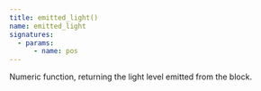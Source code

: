 ```yaml
---
title: emitted_light()
name: emitted_light
signatures:
  - params:
      - name: pos
---
```


Numeric function, returning the light level emitted from the block.
